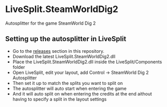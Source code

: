 # LiveSplit.SteamWorldDig2
Autosplitter for the game SteamWorld Dig 2

## Setting up the autosplitter in LiveSplit
- Go to the [releases](https://github.com/ShootMe/LiveSplit.SteamWorldDig2/releases) section in this repository.
- Download the latest LiveSplit.SteamWorldDig2.dll
- Place the LiveSplit.SteamWorldDig2.dll inside the LiveSplit/Components folder
- Open LiveSplit, edit your layout, add Control -> SteamWorld Dig 2 Autosplitter
- Then set it up to match the splits you want to split on
- The autosplitter will auto start when entering the game
- And it will auto split on when entering the credits at the end aithout having to specify a split in the layout settings